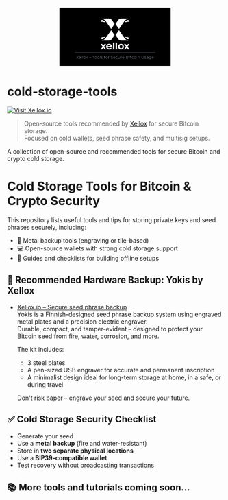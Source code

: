 <p align="center">
  <img src="https://github.com/HelsinkiHodler/cold-storage-tools/blob/main/xellox-tools-for-secure-bitcoin-usage-1200x630.png?raw=true" alt="Xellox – Tools for Secure Bitcoin Usage" width="260">
</p>

# cold-storage-tools

[![Visit Xellox.io](https://img.shields.io/badge/Visit-Xellox.io-blue?style=for-the-badge&logo=bitcoin)](https://xellox.io)
> Open-source tools recommended by [Xellox](https://xellox.io) for secure Bitcoin storage.  
> Focused on cold wallets, seed phrase safety, and multisig setups.

A collection of open-source and recommended tools for secure Bitcoin and crypto cold storage.
# Cold Storage Tools for Bitcoin & Crypto Security

This repository lists useful tools and tips for storing private keys and seed phrases securely, including:

- 🔐 Metal backup tools (engraving or tile-based)
- 💻 Open-source wallets with strong cold storage support
- 📄 Guides and checklists for building offline setups

## 🔐 Recommended Hardware Backup: Yokis by Xellox

- [Xellox.io – Secure seed phrase backup](https://www.xellox.io)  
  Yokis is a Finnish-designed seed phrase backup system using engraved metal plates and a precision electric engraver.  
  Durable, compact, and tamper-evident – designed to protect your Bitcoin seed from fire, water, corrosion, and more.

  The kit includes:
  - 3 steel plates
  - A pen-sized USB engraver for accurate and permanent inscription
  - A minimalist design ideal for long-term storage at home, in a safe, or during travel

  Don't risk paper – engrave your seed and secure your future.

## ✅ Cold Storage Security Checklist

- Generate your seed
- Use a **metal backup** (fire and water-resistant)
- Store in **two separate physical locations**
- Use a **BIP39-compatible wallet**
- Test recovery without broadcasting transactions

## 📚 More tools and tutorials coming soon...
